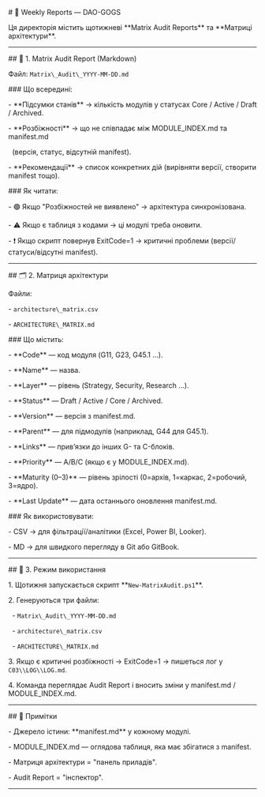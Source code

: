 \# 📑 Weekly Reports — DAO-GOGS



Ця директорія містить щотижневі \*\*Matrix Audit Reports\*\* та \*\*Матриці архітектури\*\*.



---



\## 🧭 1. Matrix Audit Report (Markdown)



Файл: `Matrix\_Audit\_YYYY-MM-DD.md`  



\### Що всередині:

\- \*\*Підсумки станів\*\* → кількість модулів у статусах Core / Active / Draft / Archived.  

\- \*\*Розбіжності\*\* → що не співпадає між MODULE\_INDEX.md та manifest.md  

&nbsp; (версія, статус, відсутній manifest).  

\- \*\*Рекомендації\*\* → список конкретних дій (вирівняти версії, створити manifest тощо).



\### Як читати:

\- 🟢 Якщо "Розбіжностей не виявлено" → архітектура синхронізована.  

\- ⚠️ Якщо є таблиця з кодами → ці модулі треба оновити.  

\- ❗ Якщо скрипт повернув ExitCode=1 → критичні проблеми (версії/статуси/відсутні manifest).



---



\## 🗂 2. Матриця архітектури



Файли:

\- `architecture\_matrix.csv`  

\- `ARCHITECTURE\_MATRIX.md`



\### Що містить:

\- \*\*Code\*\* — код модуля (G11, G23, G45.1 …).  

\- \*\*Name\*\* — назва.  

\- \*\*Layer\*\* — рівень (Strategy, Security, Research …).  

\- \*\*Status\*\* — Draft / Active / Core / Archived.  

\- \*\*Version\*\* — версія з manifest.md.  

\- \*\*Parent\*\* — для підмодулів (наприклад, G44 для G45.1).  

\- \*\*Links\*\* — прив’язки до інших G- та C-блоків.  

\- \*\*Priority\*\* — A/B/C (якщо є у MODULE\_INDEX.md).  

\- \*\*Maturity (0–3)\*\* — рівень зрілості (0=архів, 1=каркас, 2=робочий, 3=ядро).  

\- \*\*Last Update\*\* — дата останнього оновлення manifest.md.



\### Як використовувати:

\- CSV → для фільтрації/аналітики (Excel, Power BI, Looker).  

\- MD → для швидкого перегляду в Git або GitBook.



---



\## 🔄 3. Режим використання



1\. Щотижня запускається скрипт \*\*`New-MatrixAudit.ps1`\*\*.  

2\. Генеруються три файли:  

&nbsp;  - `Matrix\_Audit\_YYYY-MM-DD.md`  

&nbsp;  - `architecture\_matrix.csv`  

&nbsp;  - `ARCHITECTURE\_MATRIX.md`  

3\. Якщо є критичні розбіжності → ExitCode=1 → пишеться лог у `C03\\LOG\\LOG.md`.  

4\. Команда переглядає Audit Report і вносить зміни у manifest.md / MODULE\_INDEX.md.  



---



\## 📌 Примітки

\- Джерело істини: \*\*manifest.md\*\* у кожному модулі.  

\- MODULE\_INDEX.md — оглядова таблиця, яка має збігатися з manifest.  

\- Матриця архітектури = "панель приладів".  

\- Audit Report = "інспектор".



---



